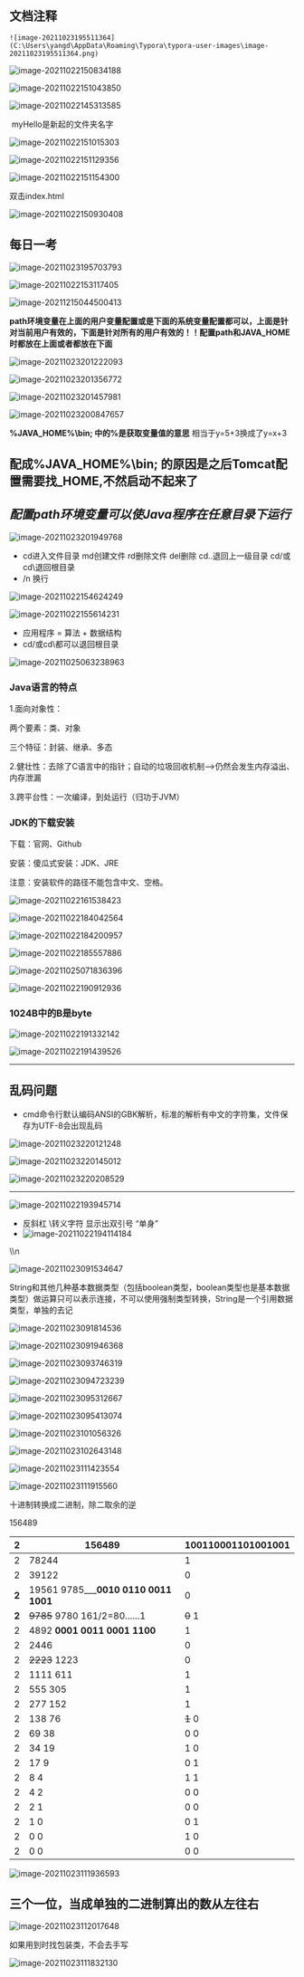 ##    文档注释

 	![image-20211023195511364](C:\Users\yangd\AppData\Roaming\Typora\typora-user-images\image-20211023195511364.png)



![image-20211022150834188](C:\Users\yangd\AppData\Roaming\Typora\typora-user-images\image-20211022150834188.png)

![image-20211022151043850](C:\Users\yangd\AppData\Roaming\Typora\typora-user-images\image-20211022151043850.png)

![image-20211022145313585](C:\Users\yangd\AppData\Roaming\Typora\typora-user-images\image-20211022145313585.png)

​                                       myHello是新起的文件夹名字

![image-20211022151015303](C:\Users\yangd\AppData\Roaming\Typora\typora-user-images\image-20211022151015303.png)



![image-20211022151129356](C:\Users\yangd\AppData\Roaming\Typora\typora-user-images\image-20211022151129356.png)

![image-20211022151154300](C:\Users\yangd\AppData\Roaming\Typora\typora-user-images\image-20211022151154300.png)

双击index.html

![image-20211022150930408](C:\Users\yangd\AppData\Roaming\Typora\typora-user-images\image-20211022150930408.png)

## 每日一考

![image-20211023195703793](C:\Users\yangd\AppData\Roaming\Typora\typora-user-images\image-20211023195703793.png)

![image-20211022153117405](C:\Users\yangd\AppData\Roaming\Typora\typora-user-images\image-20211022153117405.png)

![image-20211215044500413](D:\TyporaPhoto\image-20211215044500413.png)

**path环境变量在上面的用户变量配置或是下面的系统变量配置都可以，上面是针对当前用户有效的，下面是针对所有的用户有效的！！配置path和JAVA_HOME时都放在上面或者都放在下面**

![image-20211023201222093](C:\Users\yangd\AppData\Roaming\Typora\typora-user-images\image-20211023201222093.png)

![image-20211023201356772](C:\Users\yangd\AppData\Roaming\Typora\typora-user-images\image-20211023201356772.png)

![image-20211023201457981](C:\Users\yangd\AppData\Roaming\Typora\typora-user-images\image-20211023201457981.png)



![image-20211023200847657](C:\Users\yangd\AppData\Roaming\Typora\typora-user-images\image-20211023200847657.png)

**%JAVA_HOME%\bin;   中的%是获取变量值的意思**	相当于y=5+3换成了y=x+3

## 配成%JAVA_HOME%\bin; 的原因是之后Tomcat配置需要找_HOME,不然启动不起来了

## *配置path环境变量可以使Java程序在任意目录下运行*

![image-20211023201949768](C:\Users\yangd\AppData\Roaming\Typora\typora-user-images\image-20211023201949768.png)

- cd进入文件目录  md创建文件   rd删除文件  del删除  cd..退回上一级目录  cd/或cd\退回根目录
- /n 换行

![image-20211022154624249](C:\Users\yangd\AppData\Roaming\Typora\typora-user-images\image-20211022154624249.png)

![image-20211022155614231](C:\Users\yangd\AppData\Roaming\Typora\typora-user-images\image-20211022155614231.png)

- 应用程序 = 算法 + 数据结构
- cd/或cd\都可以退回根目录 

![image-20211025063238963](C:\Users\yangd\AppData\Roaming\Typora\typora-user-images\image-20211025063238963.png)

### Java语言的特点

1.面向对象性：

两个要素：类、对象

三个特征：封装、继承、多态

2.健壮性：去除了C语言中的指针；自动的垃圾回收机制-->仍然会发生内存溢出、内存泄漏

3.跨平台性：一次编译，到处运行（归功于JVM）

### JDK的下载安装

下载：官网、Github

安装：傻瓜式安装：JDK、JRE

注意：安装软件的路径不能包含中文、空格。



![image-20211022161538423](C:\Users\yangd\AppData\Roaming\Typora\typora-user-images\image-20211022161538423.png)

![image-20211022184042564](C:\Users\yangd\AppData\Roaming\Typora\typora-user-images\image-20211022184042564.png) 

![image-20211022184200957](C:\Users\yangd\AppData\Roaming\Typora\typora-user-images\image-20211022184200957.png)

![image-20211022185557886](C:\Users\yangd\AppData\Roaming\Typora\typora-user-images\image-20211022185557886.png)

![image-20211025071836396](C:\Users\yangd\AppData\Roaming\Typora\typora-user-images\image-20211025071836396.png)

![image-20211022190912936](C:\Users\yangd\AppData\Roaming\Typora\typora-user-images\image-20211022190912936.png)

### 1024B中的B是byte





![image-20211022191332142](C:\Users\yangd\AppData\Roaming\Typora\typora-user-images\image-20211022191332142.png)

![image-20211022191439526](C:\Users\yangd\AppData\Roaming\Typora\typora-user-images\image-20211022191439526.png)

***



## 乱码问题

- cmd命令行默认编码ANSI的GBK解析，标准的解析有中文的字符集，文件保存为UTF-8会出现乱码

![image-20211023220121248](C:\Users\yangd\AppData\Roaming\Typora\typora-user-images\image-20211023220121248.png)

![image-20211023220145012](C:\Users\yangd\AppData\Roaming\Typora\typora-user-images\image-20211023220145012.png)

![image-20211023220208529](C:\Users\yangd\AppData\Roaming\Typora\typora-user-images\image-20211023220208529.png)



***









![image-20211022193945714](C:\Users\yangd\AppData\Roaming\Typora\typora-user-images\image-20211022193945714.png)

- 反斜杠    \转义字符  显示出双引号  “单身”
- ![image-20211022194114184](C:\Users\yangd\AppData\Roaming\Typora\typora-user-images\image-20211022194114184.png)

\\\n

![image-20211023091534647](C:\Users\yangd\AppData\Roaming\Typora\typora-user-images\image-20211023091534647.png)

String和其他几种基本数据类型（包括boolean类型，boolean类型也是基本数据类型）做运算只可以表示连接，不可以使用强制类型转换，String是一个引用数据类型，单独的去记

![image-20211023091814536](C:\Users\yangd\AppData\Roaming\Typora\typora-user-images\image-20211023091814536.png)

![image-20211023091946368](C:\Users\yangd\AppData\Roaming\Typora\typora-user-images\image-20211023091946368.png)



![image-20211023093746319](C:\Users\yangd\AppData\Roaming\Typora\typora-user-images\image-20211023093746319.png)



![image-20211023094723239](C:\Users\yangd\AppData\Roaming\Typora\typora-user-images\image-20211023094723239.png)

![image-20211023095312667](C:\Users\yangd\AppData\Roaming\Typora\typora-user-images\image-20211023095312667.png)

![image-20211023095413074](C:\Users\yangd\AppData\Roaming\Typora\typora-user-images\image-20211023095413074.png)

![image-20211023101056326](C:\Users\yangd\AppData\Roaming\Typora\typora-user-images\image-20211023101056326.png)





![image-20211023102643148](C:\Users\yangd\AppData\Roaming\Typora\typora-user-images\image-20211023102643148.png)

 

![image-20211023111423554](C:\Users\yangd\AppData\Roaming\Typora\typora-user-images\image-20211023111423554.png)



![image-20211023111915560](C:\Users\yangd\AppData\Roaming\Typora\typora-user-images\image-20211023111915560.png)

十进制转换成二进制，除二取余的逆

156489

| 2     | 156489                                      | 100110001101001001 |
| ----- | ------------------------------------------- | ------------------ |
| 2     | 78244                                       | 1                  |
| 2     | 39122                                       | 0                  |
| **2** | 19561        9785___**0010 0110 0011 1001** | 0                  |
| **2** | ~~9785~~        9780   161/2=80......1      | ~~0~~         1    |
| 2     | 4892    **0001 0011 0001 1100**             | 1                  |
| 2     | 2446                                        | 0                  |
| 2     | ~~2223~~        1223                        | 0                  |
| 2     | 1111          611                           | 1                  |
| 2     | 555            305                          | 1                  |
| 2     | 277            152                          | 1                  |
| 2     | 138              76                         | ~~1~~        0     |
| 2     | 69                38                        | 0        0         |
| 2     | 34                19                        | 1        0         |
| 2     | 17                  9                       | 0        1         |
| 2     | 8                    4                      | 1        1         |
| 2     | 4                    2                      | 0        0         |
| 2     | 2                    1                      | 0        0         |
| 2     | 1                    0                      | 0        1         |
| 2     | 0                    0                      | 1        0         |
| 2     | 0                    0                      | 0        0         |









![image-20211023111936593](C:\Users\yangd\AppData\Roaming\Typora\typora-user-images\image-20211023111936593.png)

## 三个一位，当成单独的二进制算出的数从左往右

![image-20211023112017648](C:\Users\yangd\AppData\Roaming\Typora\typora-user-images\image-20211023112017648.png)

如果用到时找包装类，不会去手写

![image-20211023111832130](C:\Users\yangd\AppData\Roaming\Typora\typora-user-images\image-20211023111832130.png)

















 
